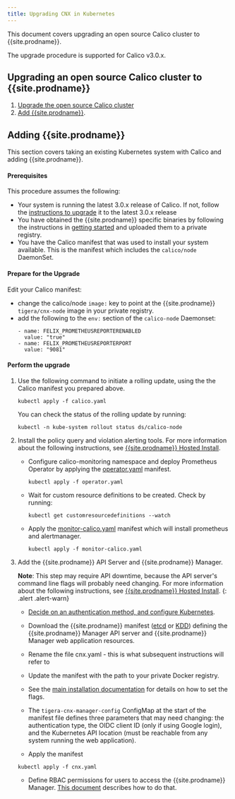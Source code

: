 ```yaml
---
title: Upgrading CNX in Kubernetes
---
```


This document covers upgrading an open source Calico cluster to {{site.prodname}}.

The upgrade procedure is supported for Calico v3.0.x.

## Upgrading an open source Calico cluster to {{site.prodname}}

1. [Upgrade the open source Calico cluster](https://docs.projectcalico.org/v3.0/getting-started/kubernetes/upgrade/)
1. [Add {{site.prodname}}](#adding-cnx).

## Adding {{site.prodname}}
This section covers taking an existing Kubernetes system with Calico and adding {{site.prodname}}.

#### Prerequisites
This procedure assumes the following:

- Your system is running the latest 3.0.x release of Calico. If not, follow the [instructions to upgrade](https://docs.projectcalico.org/v3.0/getting-started/kubernetes/upgrade/) it to the latest 3.0.x release
- You have obtained the {{site.prodname}} specific binaries by following the instructions in [getting started]({{site.baseurl}}/{{page.version}}/getting-started/) and uploaded them to a private registry.
- You have the Calico manifest that was used to install your system available. This is the manifest which includes the `calico/node` DaemonSet.

#### Prepare for the Upgrade
 Edit your Calico manifest:
   - change the calico/node `image:` key to point at the {{site.prodname}} `tigera/cnx-node` image in your private registry.
   - add the following to the `env:` section of the `calico-node` Daemonset:
     ```
     - name: FELIX_PROMETHEUSREPORTERENABLED
       value: "true"
     - name: FELIX_PROMETHEUSREPORTERPORT
       value: "9081"
     ```

#### Perform the upgrade
 1. Use the following command to initiate a rolling update, using the the Calico manifest you prepared above.

    ```
    kubectl apply -f calico.yaml
    ```

    You can check the status of the rolling update by running:

    ```
    kubectl -n kube-system rollout status ds/calico-node
    ```

 1. Install the policy query and violation alerting tools. For more information about the following instructions, see [{{site.prodname}} Hosted Install](installation/hosted/cnx/cnx).

    - Configure calico-monitoring namespace and deploy Prometheus Operator by
      applying the [operator.yaml](installation/hosted/cnx/1.7/operator.yaml) manifest.

      ```
      kubectl apply -f operator.yaml
      ```

    - Wait for custom resource definitions to be created. Check by running:

      ```
      kubectl get customresourcedefinitions --watch
      ```

    - Apply the [monitor-calico.yaml](installation/hosted/cnx/1.7/monitor-calico.yaml) manifest which will
      install prometheus and alertmanager.

      ```
      kubectl apply -f monitor-calico.yaml
      ```

 1. Add the {{site.prodname}} API Server and {{site.prodname}} Manager.

     **Note**: This step may require API downtime, because the API server's command line flags will probably need changing.
    For more information about the following instructions, see [{{site.prodname}} Hosted Install](installation/hosted/cnx/cnx).
    {: .alert .alert-warn}

    - [Decide on an authentication method, and configure Kubernetes]({{site.baseurl}}/{{page.version}}/reference/cnx/authentication).

    - Download the {{site.prodname}} manifest ([etcd](installation/hosted/cnx/1.7/cnx-etcd.yaml)
      or [KDD](installation/hosted/cnx/1.7/cnx-kdd.yaml))
      defining the {{site.prodname}} Manager API server and {{site.prodname}}
      Manager web application resources.

    - Rename the file cnx.yaml - this is what subsequent instructions will refer to

    - Update the manifest with the path to your private Docker registry.

    - See the [main installation documentation]({{site.baseurl}}/{{page.version}}/getting-started/kubernetes/installation/hosted/cnx/cnx) for details on how to set the flags.

    - The `tigera-cnx-manager-config` ConfigMap at the start of the manifest file
      defines three parameters that may need changing: the authentication type,
      the OIDC client ID (only if using Google login), and the Kubernetes API
      location (must be reachable from any system running the web application).

    - Apply the manifest

     ```
     kubectl apply -f cnx.yaml
     ```

    - Define RBAC permissions for users to access the {{site.prodname}} Manager.
      [This document]({{site.baseurl}}/{{page.version}}/reference/cnx/rbac-tiered-policies) describes how to do that.
